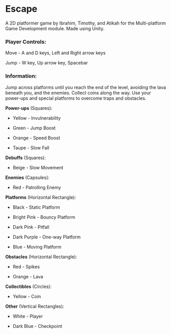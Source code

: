 # Escape

A 2D platformer game by Ibrahim, Timothy, and Atikah for the Multi-platform Game Development module. Made using Unity.

### Player Controls:

Move - A and D keys, Left and Right arrow keys

Jump - W key, Up arrow key, Spacebar

### Information:

Jump across platforms until you reach the end of the level, avoiding the lava beneath you, and the enemies. Collect coins along the way. Use your power-ups and special platforms to overcome traps and obstacles. 

**Power-ups** (Squares):

-	Yellow - Invulnerability

-	Green - Jump Boost

-	Orange - Speed Boost

-	Taupe - Slow Fall

**Debuffs** (Squares):

-	Beige - Slow Movement

**Enemies** (Capsules):

-	Red - Patrolling Enemy

**Platforms** (Horizontal Rectangle):

-	Black - Static Platform

-	Bright Pink - Bouncy Platform

-	Dark Pink - Pitfall

-	Dark Purple - One-way Platform

-	Blue - Moving Platform

**Obstacles** (Horizontal Rectangle):

-	Red - Spikes

-	Orange - Lava

**Collectibles** (Circles):

-	Yellow - Coin

**Other** (Vertical Rectangles):

-	White - Player

-	Dark Blue - Checkpoint
